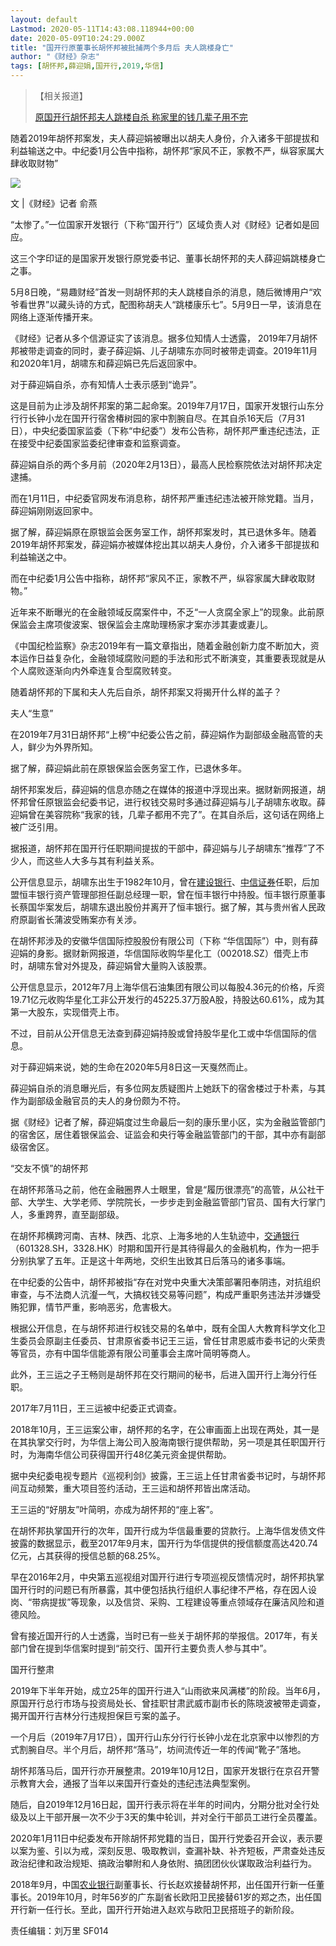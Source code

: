 ```yaml
---
layout: default
Lastmod: 2020-05-11T14:43:08.118944+00:00
date: 2020-05-09T10:24:29.000Z
title: "国开行原董事长胡怀邦被批捕两个多月后 夫人跳楼身亡"
author: "《财经》杂志"
tags: [胡怀邦,薛迎娟,国开行,2019,华信]
---
```


> 【相关报道】
> 
> [原国开行胡怀邦夫人跳楼自杀 称家里的钱几辈子用不完](https://finance.sina.com.cn/money/bank/bank_hydt/2020-05-09/doc-iircuyvi2144737.shtml)

随着2019年胡怀邦案发，夫人薛迎娟被曝出以胡夫人身份，介入诸多干部提拔和利益输送之中。中纪委1月公告中指称，胡怀邦“家风不正，家教不严，纵容家属大肆收取财物”

![](https://images.weserv.nl/?url=//n.sinaimg.cn/finance/crawl/116/w550h366/20200509/6cff-itmiwry3217896.jpg)

文 |《财经》记者 俞燕 

“太惨了。”一位国家开发银行（下称“国开行”）区域负责人对《财经》记者如是回应。

这三个字印证的是国家开发银行原党委书记、董事长胡怀邦的夫人薛迎娟跳楼身亡之事。

5月8日晚，“易趣财经”首发一则胡怀邦的夫人跳楼自杀的消息，随后微博用户“欢爷看世界”以藏头诗的方式，配图称胡夫人“跳楼康乐七”。5月9日一早，该消息在网络上逐渐传播开来。

《财经》记者从多个信源证实了该消息。据多位知情人士透露， 2019年7月胡怀邦被带走调查的同时，妻子薛迎娟、儿子胡啸东亦同时被带走调查。2019年11月和2020年1月，胡啸东和薛迎娟已先后返回家中。

对于薛迎娟自杀，亦有知情人士表示感到“诡异”。

这是目前为止涉及胡怀邦案的第二起命案。2019年7月17日，国家开发银行山东分行行长钟小龙在国开行宿舍椿树园的家中割腕自尽。在其自杀16天后（7月31日），中央纪委国家监委（下称“中纪委”）发布公告称，胡怀邦严重违纪违法，正在接受中纪委国家监委纪律审查和监察调查。

薛迎娟自杀的两个多月前（2020年2月13日），最高人民检察院依法对胡怀邦决定逮捕。

而在1月11日，中纪委官网发布消息称，胡怀邦严重违纪违法被开除党籍。当月，薛迎娟刚刚返回家中。

据了解，薛迎娟原在原银监会医务室工作，胡怀邦案发时，其已退休多年。随着2019年胡怀邦案发，薛迎娟亦被媒体挖出其以胡夫人身份，介入诸多干部提拔和利益输送之中。

而在中纪委1月公告中指称，胡怀邦“家风不正，家教不严，纵容家属大肆收取财物。”

近年来不断曝光的在金融领域反腐案件中，不乏“一人贪腐全家上”的现象。此前原保监会主席项俊波案、银保监会主席助理杨家才案亦涉其妻或妻儿。

《中国纪检监察》杂志2019年有一篇文章指出，随着金融创新力度不断加大，资本运作日益复杂化，金融领域腐败问题的手法和形式不断演变，其重要表现就是从个人腐败逐渐向内外牵连复合型腐败转变。

随着胡怀邦的下属和夫人先后自杀，胡怀邦案又将揭开什么样的盖子？

夫人“生意”

在2019年7月31日胡怀邦“上榜”中纪委公告之前，薛迎娟作为副部级金融高管的夫人，鲜少为外界所知。

据了解，薛迎娟此前在原银保监会医务室工作，已退休多年。

胡怀邦案发后，薛迎娟的信息亦随之在媒体的报道中浮现出来。据财新网报道，胡怀邦曾任原银监会纪委书记，进行权钱交易时多通过薛迎娟与儿子胡啸东收取。薛迎娟曾在美容院称“我家的钱，几辈子都用不完了”。在其自杀后，这句话在网络上被广泛引用。

据报道，胡怀邦在国开行任职期间提拔的干部中，薛迎娟与儿子胡啸东“推荐”了不少人，而这些人大多与其有利益关系。

公开信息显示，胡啸东出生于1982年10月，曾在[建设银行](https://finance.sina.com.cn/realstock/company/sh601939/nc.shtml)、[中信证券](https://finance.sina.com.cn/realstock/company/sh600030/nc.shtml)任职，后加盟恒丰银行资产管理部担任副总经理一职，曾在恒丰银行中持股。恒丰银行原董事长蔡国华案发后，胡啸东退出股份并离开了恒丰银行。据了解，其与贵州省人民政府原副省长蒲波受贿案亦有关涉。

在胡怀邦涉及的安徽华信国际控股股份有限公司（下称 “华信国际”）中，则有薛迎娟的身影。据财新网报道，华信国际收购华星化工（002018.SZ）借壳上市时，胡啸东曾对外提及，薛迎娟曾大量购入该股票。

公开信息显示，2012年7月上海华信石油集团有限公司以每股4.36元的价格，斥资19.71亿元收购华星化工非公开发行的45225.37万股A股，持股达60.61%，成为其第一大股东，实现借壳上市。

不过，目前从公开信息无法查到薛迎娟持股或曾持股华星化工或中华信国际的信息。

对于薛迎娟来说，她的生命在2020年5月8日这一天戛然而止。

薛迎娟自杀的消息曝光后，有多位网友质疑图片上她跃下的宿舍楼过于朴素，与其作为副部级金融官员的夫人的身份颇为不符。

据《财经》记者了解，薛迎娟度过生命最后一刻的康乐里小区，实为金融监管部门的宿舍区，居住着银保监会、证监会和央行等金融监管部门的干部，其中亦有副部级宿舍区。

“交友不慎”的胡怀邦

在胡怀邦落马之前，他在金融圈界人士眼里，曾是“履历很漂亮”的高管，从公社干部、大学生、大学老师、学院院长，一步步走到金融监管部门官员、国有大行掌门人，多重跨界，直至副部级。

在胡怀邦横跨河南、吉林、陕西、北京、上海多地的人生轨迹中，[交通银行](https://finance.sina.com.cn/realstock/company/sh601328/nc.shtml)（601328.SH，3328.HK）时期和国开行是其待得最久的金融机构，作为一把手分别执掌了五年。正是这十年两地，交织生出致其日后落马的诸多事端。

在中纪委的公告中，胡怀邦被指“存在对党中央重大决策部署阳奉阴违，对抗组织审查，与不法商人沆瀣一气，大搞权钱交易等问题”，构成严重职务违法并涉嫌受贿犯罪，情节严重，影响恶劣，危害极大。

根据公开信息，在与胡怀邦进行权钱交易的名单中，既有全国人大教育科学文化卫生委员会原副主任委员、甘肃原省委书记王三运，曾任甘肃恩威市委书记的火荣贵等官员，亦有中国华信能源有限公司董事会主席叶简明等商人。

此外，王三运之子王畅则是胡怀邦在交行期间的秘书，后进入国开行上海分行任职。

2017年7月11日，王三运被中纪委正式调查。

2018年10月，王三运案公审，胡怀邦的名字，在公审画面上出现在两处，其一是在其执掌交行时，为华信上海公司入股海南银行提供帮助，另一项是其任职国开行时，为海南华信公司获得国开行48亿美元资金提供帮助。

据中央纪委电视专题片《巡视利剑》披露，王三运上任甘肃省委书记时，与胡怀邦间互动频繁，重大项目签约活动，王三运和胡怀邦皆出席活动。

王三运的“好朋友”叶简明，亦成为胡怀邦的“座上客”。

在胡怀邦执掌国开行的次年，国开行成为华信最重要的贷款行。上海华信发债文件披露的数据显示，截至2017年9月末，国开行为华信提供的授信额度高达420.74亿元，占其获得的授信总额的68.25%。

早在2016年2月，中央第五巡视组对国开行进行专项巡视反馈情况时，胡怀邦执掌国开行时的问题已有所暴露，其中便包括执行组织人事纪律不严格，存在因人设岗、“带病提拔”等现象，以及信贷、采购、工程建设等重点领域存在廉洁风险和道德风险。

曾有接近国开行的人士透露，当时已有一些关于胡怀邦的举报信。2017年，有关部门曾在提到华信案时提到“前交行、国开行主要负责人参与其中”。

国开行整肃

2019年下半年开始，成立25年的国开行进入“山雨欲来风满楼”的阶段。当年6月，原国开行总行市场与投资局处长、曾挂职甘肃武威市副市长的陈晓波被带走调查，揭开国开行吉林分行违规担保巨亏案的盖子。

一个月后（2019年7月17日），国开行山东分行行长钟小龙在北京家中以惨烈的方式割腕自尽。半个月后，胡怀邦“落马”，坊间流传近一年的传闻“靴子”落地。

胡怀邦落马后，国开行亦开展整肃。2019年10月12日，国家开发银行在京召开警示教育大会，通报了当年以来国开行查处的违纪违法典型案例。

随后，自2019年12月16日起，国开行表示将在半年的时间内，分期分批对全行处级及以上干部开展一次不少于3天的集中轮训，并对全行干部员工进行全员覆盖。

2020年1月11日中纪委发布开除胡怀邦党籍的当日，国开行党委召开会议，表示要以案为鉴、引以为戒，深刻反思、吸取教训，查漏补缺、补齐短板，严肃查处违反政治纪律和政治规矩、搞政治攀附和人身依附、搞团团伙伙谋取政治利益行为。

2018年9月，中国[农业银行](https://finance.sina.com.cn/realstock/company/sh601288/nc.shtml)副董事长、行长赵欢接替胡怀邦，出任国开行新一任董事长。2019年10月，时年56岁的广东副省长欧阳卫民接替61岁的郑之杰，出任国开行新一任行长。至此，国开行开始进入赵欢与欧阳卫民搭班子的新阶段。

责任编辑：刘万里 SF014

